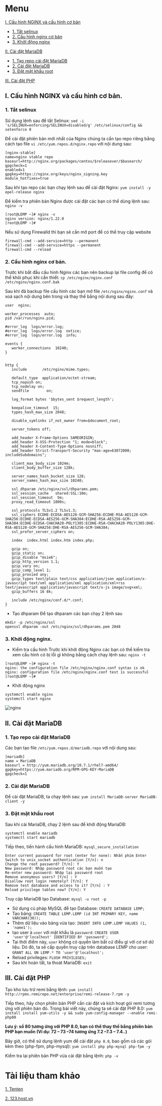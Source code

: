 # Menu
[I. Cấu hình NGINX và cấu hình cơ bản](#cau_hinh_nginx)
- [1. Tắt selinux](#tat_selinux)
- [2. Cấu hình nginx cơ bản](#cau_hinh_nginx_co_ban)
- [3. KhởI động nginx](#khoi_dong_nginx)
  
[II. Cài đặt MariaDB](#cai_dat_mariaDB)
- [1. Tạo repo cài đặt MariaDB](#tao_repo_cai_dat_mariadb)
- [2. Cài đặt MariaDB](#cai_dat_mariadb)
- [3. Đặt mật khẩu root](#dat_mat_khau_root)

[III. Cài đặt PHP](#cai_dat_php)





<a name="cau_hinh_nginx"></a>

## I. Cấu hình NGINX và cấu hình cơ bản.

<a name="tat_selinux"></a>

### 1. Tắt selinux
Sử dụng lệnh sau để tắt Selinux: `sed -i 's/SELINUX=enforcing/SELINUX=disabled/g' /etc/selinux/config && setenforce 0`

Để cài đặt phiên bản mới nhất của Nginx chúng ta cần tạo repo riêng bằng cách tạo file `vi /etc/yum.repos.d/nginx.repo` với nội dung sau:
```
[nginx-stable]
name=nginx stable repo
baseurl=http://nginx.org/packages/centos/$releasever/$basearch/
gpgcheck=1
enabled=1
gpgkey=https://nginx.org/keys/nginx_signing.key
module_hotfixes=true
```

Sau khi tạo repo các bạn chạy lệnh sau để cài đặt Nginx: `yum install -y epel-release nginx`

Để kiểm tra phiên bản Nginx được cài đặt các bạn có thể dùng lệnh sau: `nginx -v`
```
[root@LEMP ~]# nginx -v
nginx version: nginx/1.22.0
[root@LEMP ~]#
```

Nếu sử dụng Firewalld thì bạn sẽ cần mở port để có thể truy cập website
```
firewall-cmd --add-service=http --permanent
firewall-cmd --add-service=https --permanent
firewall-cmd --reload
```

<a name="cau_hinh_nginx_co_ban"></a>

### 2. Cấu hình nginx cơ bản.
Trước khi bắt đầu cấu hình Nginx các bạn nên backup lại file config để có thể khôi phục khi cần thiết: `cp /etc/nginx/nginx.conf /etc/nginx/nginx.conf.bak`

Sau khi đã backup file cấu hình các bạn mở file `/etc/nginx/nginx.conf` và xoá sạch nội dung bên trong và thay thế bằng nội dung sau đây:
```
user  nginx;
 
worker_processes  auto;
pid /var/run/nginx.pid;
 
#error_log  logs/error.log;
#error_log  logs/error.log  notice;
#error_log  logs/error.log  info;
 
events {
   worker_connections  10240;
}
 
 
http {
   include       /etc/nginx/mime.types;
 
   default_type  application/octet-stream;
   tcp_nopush on;
   tcp_nodelay on;
   sendfile        on;
 
   log_format bytes '$bytes_sent $request_length';
 
   keepalive_timeout  15;
   types_hash_max_size 2048;
 
   disable_symlinks if_not_owner from=$document_root;
 
   server_tokens off;
 
   add_header X-Frame-Options SAMEORIGIN;
   add_header X-XSS-Protection "1; mode=block";
   add_header X-Content-Type-Options nosniff;
   add_header Strict-Transport-Security "max-age=63072000; includeSubdomains";
   
   client_max_body_size 1024m;
   client_body_buffer_size 128k;
 
   server_names_hash_bucket_size 128;
   server_names_hash_max_size 10240;
 
   ssl_dhparam /etc/nginx/ssl/dhparams.pem;
   ssl_session_cache   shared:SSL:10m;
   ssl_session_timeout  5m;
   proxy_read_timeout 1800s;
 
   ssl_protocols TLSv1.2 TLSv1.3;
   ssl_ciphers ECDHE-ECDSA-AES128-GCM-SHA256:ECDHE-RSA-AES128-GCM-SHA256:ECDHE-ECDSA-AES256-GCM-SHA384:ECDHE-RSA-AES256-GCM-SHA384:ECDHE-ECDSA-CHACHA20-POLY1305:ECDHE-RSA-CHACHA20-POLY1305:DHE-RSA-AES128-GCM-SHA256:DHE-RSA-AES256-GCM-SHA384;
   ssl_prefer_server_ciphers on;
 
   index  index.html index.htm index.php;
 
   gzip on;
   gzip_static on;
   gzip_disable "msie6";
   gzip_http_version 1.1;
   gzip_vary on;
   gzip_comp_level 1;
   gzip_proxied any;
   gzip_types text/plain text/css application/json application/x-javascript text/xml application/xml application/xml+rss text/javascript application/javascript text/x-js image/svg+xml;
   gzip_buffers 16 8k;
 
   include /etc/nginx/conf.d/*.conf;
}
```

- Tạo dhparam
Để tạo dhparam các bạn chạy 2 lệnh sau
```
mkdir -p /etc/nginx/ssl
openssl dhparam -out /etc/nginx/ssl/dhparams.pem 2048
```

<a name="khoi_dong_nginx"></a>

### 3. Khởi động nginx.
- Kiểm tra cấu hình
Trước khi khởi động Nginx các bạn có thể kiểm tra xem cấu hình có bị lỗi gì không bằng cách chạy lệnh sau: `nginx -t`
```
[root@LEMP ~]# nginx -t
nginx: the configuration file /etc/nginx/nginx.conf syntax is ok
nginx: configuration file /etc/nginx/nginx.conf test is successful
[root@LEMP ~]#
```

- Khởi động nginx
```
systemctl enable nginx
systemctl start nginx
```
![nginx](Pictures/nginx_status.png)

<a name="cai_dat_mariadb"></a>

## II. Cài đặt MariaDB

<a name="tao_repo_cai_dat_mariadb"></a>

### 1. Tạo repo cài đặt MariaDB 
Các bạn tạo file `/etc/yum.repos.d/mariadb.repo` với nội dung sau:
```
[mariadb]
name = MariaDB
baseurl = http://yum.mariadb.org/10.7.1/rhel7-amd64/
gpgkey=https://yum.mariadb.org/RPM-GPG-KEY-MariaDB
gpgcheck=1
```

<a name="cai_dat_mariadb"></a>

### 2. Cài đặt MariaDB
Để cài đặt MariaDB, ta chạy lệnh sau: `yum install MariaDB-server MariaDB-client -y`

<a name="dat_mat_khau_root"></a>

### 3. Đặt mật khẩu root
Sau khi cài MariaDB, chạy 2 lệnh sau để khởi động MariaDB:
```
systemctl enable mariadb
systemctl start mariadb
```

Tiếp theo, tiến hành cấu hình MariaDB: `mysql_secure_installation`
```
Enter current password for root (enter for none): Nhấn phím Enter
Switch to unix_socket authentication [Y/n]: n
Change the root password? [Y/n]: Y
New password: Nhập password root các bạn muốn tạo
Re-enter new password: Nhập lại password root
Remove anonymous users? [Y/n] : Y
Disallow root login remotely? [Y/n]: Y
Remove test database and access to it? [Y/n] : Y
Reload privilege tables now? [Y/n]: Y
```

Truy cập MariaDB tạo Database: `mysql -u root -p`

- Sử dụng cú pháp MySQL để tạo Database: `CREATE DATABASE LEMP;`
- Tạo bảng: `CREATE TABLE LEMP.LEMP (id INT PRIMARY KEY, name VARCHAR(30));`
- Thêm dữ liệu vào bảng vừa tạo: `INSERT INTO LEMP.LEMP VALUES (1, 'name1');`
- tạo user à `user` với mật khẩu là `password`: `CREATE USER 'user'@'localhost' IDENTIFIED BY 'password';`
- Tại thời điểm này, `user` không có quyền làm bất cứ điều gì với cơ sở dữ liệu. Dó đó, ta sẽ cấp quyền truy cập trên database LEMP cho user: `GRANT ALL ON LEMP.* TO 'user'@'localhost';`
- Reload privileges: `FLUSH PRIVILEGES;`
- Sau khi hoàn tất, ta thoát MariaDB: `exit`

<a name="cai_dat_php"></a>

## III. Cài đặt PHP
Tạo kho lưu trữ remi bằng lệnh: `yum install http://rpms.remirepo.net/enterprise/remi-release-7.rpm -y`

Tiếp theo, hãy chọn phiên bản PHP cần cài đặt và kích hoạt gói remi tương ứng với phiên bản đó. Trong bài viết này, chúng ta sẽ cài đặt PHP 8.0: `yum install install yum-utils -y && sudo yum-config-manager --enable remi-php80`

**Lưu ý: số 80 tương ứng với PHP 8.0, bạn có thể thay thế bằng phiên bản PHP bạn muốn (Ví dụ: 72 – 73 –74 tương ứng 7.2 –7.3 – 7.4..)**

Bây giờ, có thể sử dụng lệnh yum để cài đặt `php 8.0`, bao gồm cả các gói kèm theo (php-fpm, php-mysql): `yum install php php-mysql php-fpm -y`

Kiểm tra lại phiên bản PHP vừa cài đặt bằng lệnh: `php -v`


# Tài liệu tham khảo
[1. Tenten](https://tenten.vn/help/huong-dan-cach-cai-dat-lemp-tren-centos-7/)

[2. 123.host.vn](https://123host.vn/community/tutorial/huong-dan-cai-dat-va-cau-hinh-lemp-stack-tren-centos-7.html)
























































































